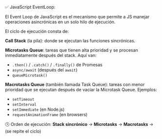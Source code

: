 ✅ JavaScript EventLoop:

El Event Loop de JavaScript es el mecanismo que permite a JS manejar operaciones asincrónicas en un solo hilo de ejecución.

El ciclo de ejecución consta de:

**Call Stack** (la pila): donde se ejecutan las funciones sincrónicas.

**Microtasks Queue**: tareas que tienen alta prioridad y se procesan inmediatamente después del stack. Aquí van:

* `.then()` / `.catch()` / `.finally()` de Promesas
* `async/await` (después del `await`)
* `queueMicrotask()`

**Macrotasks Queue** (también llamada Task Queue): tareas con menor prioridad que se ejecutan después de vaciar la Microtask Queue. Ejemplos:

* `setTimeout`
* `setInterval`
* `setImmediate` (en Node.js)
* `requestAnimationFrame` (en browsers)

🕓 Orden de ejecución:
**Stack sincrónico** → **Microtasks** → **Macrotasks** → (se repite el ciclo)
